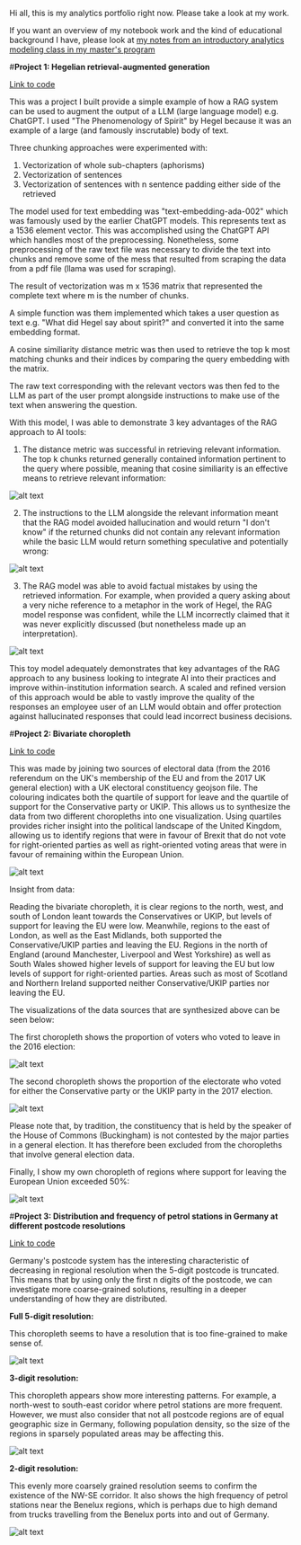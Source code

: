 Hi all, this is my analytics portfolio right now. Please take a look at my work. 

If you want an overview of my notebook work and the kind of educational background I have, please look at [my notes from an introductory analytics modeling class in my master's program](https://github.com/Mechnar9000/datafiles/blob/main/Full%20notes%20on%20analytics%20modeling.ipynb)

#**Project 1: Hegelian retrieval-augmented generation**

[Link to code](https://github.com/Mechnar9000/datafiles/blob/main/Hegelian%20Retrieval%20Augmented%20Generation%20(RAG).ipynb)

This was a project I built provide a simple example of how a RAG system can be used to augment the output of a LLM (large language model) e.g. ChatGPT. I used "The Phenomenology of Spirit" by Hegel because it was an example of a large (and famously inscrutable) body of text. 

Three chunking approaches were experimented with:

1. Vectorization of whole sub-chapters (aphorisms)
2. Vectorization of sentences
3. Vectorization of sentences with n sentence padding either side of the retrieved

The model used for text embedding was "text-embedding-ada-002" which was famously used by the earlier ChatGPT models. This represents text as a 1536 element vector. This was accomplished using the ChatGPT API which handles most of the preprocessing. Nonetheless, some preprocessing of the raw text file was necessary to divide the text into chunks and remove some of the mess that resulted from scraping the data from a pdf file (llama was used for scraping).

The result of vectorization was m x 1536 matrix that represented the complete text where m is the number of chunks. 

A simple function was them implemented which takes a user question as text e.g. "What did Hegel say about spirit?" and converted it into the same embedding format. 

A cosine similiarity distance metric was then used to retrieve the top k most matching chunks and their indices by comparing the query embedding with the matrix. 

The raw text corresponding with the relevant vectors was then fed to the LLM as part of the user prompt alongside instructions to make use of the text when answering the question. 

With this model, I was able to demonstrate 3 key advantages of the RAG approach to AI tools:

1. The distance metric was successful in retrieving relevant information. The top k chunks returned generally contained information pertinent to the query where possible, meaning that cosine similiarity is an effective means to retrieve relevant information:

![alt text](https://raw.githubusercontent.com/Mechnar9000/datafiles/main/rag_output.jpg)

2. The instructions to the LLM alongside the relevant information meant that the RAG model avoided hallucination and would return "I don't know" if the returned chunks did not contain any relevant information while the basic LLM would return something speculative and potentially wrong:

![alt text](https://github.com/Mechnar9000/datafiles/blob/main/rag_hallucination.jpg)

3. The RAG model was able to avoid factual mistakes by using the retrieved information. For example, when provided a query asking about a very niche reference to a metaphor in the work of Hegel, the RAG model response was confident, while the LLM incorrectly claimed that it was never explicitly discussed (but nonetheless made up an interpretation).

 ![alt text](https://raw.githubusercontent.com/Mechnar9000/datafiles/main/rag_mistake.jpg)

This toy model adequately demonstrates that key advantages of the RAG approach to any business looking to integrate AI into their practices and improve within-institution information search. A scaled and refined version of this approach would be able to vastly improve the quality of the responses an employee user of an LLM would obtain and offer protection against hallucinated responses that could lead incorrect business decisions. 













#**Project 2: Bivariate choropleth**

[Link to code](https://github.com/Mechnar9000/datafiles/blob/main/UK%20election%20results%20choropleths.ipynb)

This was made by joining two sources of electoral data (from the 2016 referendum on the UK's membership of the EU and from the 2017 UK general election) with a UK electoral constituency geojson file. The colouring indicates both the quartile of support for leave and the quartile of support for the Conservative party or UKIP. This allows us to synthesize the data from two different choropleths into one visualization. Using quartiles provides richer insight into the political landscape of the United Kingdom, allowing us to identify regions that were in favour of Brexit that do not vote for right-oriented parties as well as right-oriented voting areas that were in favour of remaining within the European Union. 

![alt text](https://raw.githubusercontent.com/Mechnar9000/datafiles/main/bivariate_choropleth.jpg)

Insight from data: 

Reading the bivariate choropleth, it is clear regions to the north, west, and south of London leant towards the Conservatives or UKIP, but levels of support for leaving the EU were low. Meanwhile, regions to the east of London, as well as the East Midlands, both supported the Conservative/UKIP parties and leaving the EU. Regions in the north of England (around Manchester, Liverpool and West Yorkshire) as well as South Wales showed higher levels of support for leaving the EU but low levels of support for right-oriented parties. Areas such as most of Scotland and Northern Ireland supported neither Conservative/UKIP parties nor leaving the EU.

The visualizations of the data sources that are synthesized above can be seen below:

The first choropleth shows the proportion of voters who voted to leave in the 2016 election:

![alt text](https://raw.githubusercontent.com/Mechnar9000/datafiles/main/leave_voting.jpg)

The second choropleth shows the proportion of the electorate who voted for either the Conservative party or the UKIP party in the 2017 election. 

![alt text](https://raw.githubusercontent.com/Mechnar9000/datafiles/main/conservative_ukip_support.jpg)

Please note that, by tradition, the constituency that is held by the speaker of the House of Commons (Buckingham) is not contested by the major parties in a general election. It has therefore been excluded from the choropleths that involve general election data. 

Finally, I show my own choropleth of regions where support for leaving the European Union exceeded 50%: 

![alt text](https://raw.githubusercontent.com/Mechnar9000/datafiles/main/majority_support.jpg)

#**Project 3: Distribution and frequency of petrol stations in Germany at different postcode resolutions**

[Link to code](https://github.com/Mechnar9000/datafiles/blob/main/Choropleth%20of%20German%20Petrol%20Stations.ipynb)

Germany's postcode system has the interesting characteristic of decreasing in regional resolution when the 5-digit postcode is truncated. This means that by using only the first n digits of the postcode, we can investigate more coarse-grained solutions, resulting in a deeper understanding of how they are distributed. 

**Full 5-digit resolution:**

This choropleth seems to have a resolution that is too fine-grained to make sense of. 

![alt text](https://github.com/Mechnar9000/datafiles/blob/main/5-digit.jpg)

**3-digit resolution:**

This choropleth appears show more interesting patterns. For example, a north-west to south-east coridor where petrol stations are more frequent. However, we must also consider that not all postcode regions are of equal geographic size in Germany, following population density, so the size of the regions in sparsely populated areas may be affecting this.  

![alt text](https://github.com/Mechnar9000/datafiles/blob/main/3-digit.jpg)

**2-digit resolution:**

This evenly more coarsely grained resolution seems to confirm the existence of the NW-SE corridor. It also shows the high frequency of petrol stations near the Benelux regions, which is perhaps due to high demand from trucks travelling from the Benelux ports into and out of Germany. 

![alt text](https://github.com/Mechnar9000/datafiles/blob/main/2-digit.jpg)




